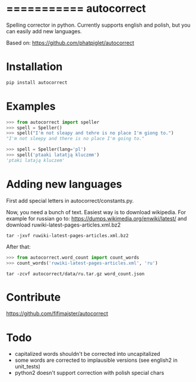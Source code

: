 ===========
autocorrect
===========
Spelling corrector in python. Currently supports english and polish, but you can easily add new languages.

Based on: https://github.com/phatpiglet/autocorrect

Installation
============
```bash
pip install autocorrect
```

Examples
========
```python
>>> from autocorrect import speller
>>> spell = Speller()
>>> spell("I'm not sleapy and tehre is no place I'm giong to.")
"I'm not sleepy and there is no place I'm going to."

>>> spell = Speller(lang='pl')
>>> spell('ptaaki latatją kluczmm')                                         
'ptaki latają kluczem'
```

Adding new languages
========
First add special letters in autocorrect/constants.py.

Now, you need a bunch of text. Easiest way is to download wikipedia.
For example for russian go to:
https://dumps.wikimedia.org/enwiki/latest/ 
and download ruwiki-latest-pages-articles.xml.bz2

```
tar -jxvf ruwiki-latest-pages-articles.xml.bz2
```

After that:

```python
>>> from autocorrect.word_count import count_words
>>> count_words('ruwiki-latest-pages-articles.xml', 'ru')
```

```
tar -zcvf autocorrect/data/ru.tar.gz word_count.json
```

Contribute
==========
https://github.com/fifimajster/autocorrect

Todo
==========
- capitalized words shouldn't be corrected into uncapitalized
- some words are corrected to implausible versions (see english2 in unit_tests)
- python2 doesn't support correction with polish special chars